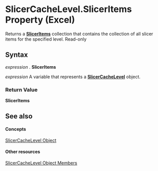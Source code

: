 
# SlicerCacheLevel.SlicerItems Property (Excel)

Returns a  **[SlicerItems](80bbbbab-711a-cefb-255b-94fe2994d3c8.md)** collection that contains the collection of all slicer items for the specified level. Read-only


## Syntax

 _expression_ . **SlicerItems**

 _expression_ A variable that represents a **[SlicerCacheLevel](d73ff7ab-4d7a-6a73-3716-11dc6716688d.md)** object.


### Return Value

 **SlicerItems**


## See also


#### Concepts


[SlicerCacheLevel Object](d73ff7ab-4d7a-6a73-3716-11dc6716688d.md)
#### Other resources


[SlicerCacheLevel Object Members](a72de83d-7c11-33c3-5a6e-249024f1e0ac.md)
